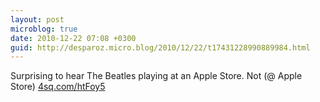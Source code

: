 ```yaml
---
layout: post
microblog: true
date: 2010-12-22 07:08 +0300
guid: http://desparoz.micro.blog/2010/12/22/t17431228990889984.html
---
```

Surprising to hear The Beatles playing at an Apple Store. Not (@ Apple Store) [4sq.com/htFoy5](http://4sq.com/htFoy5)

